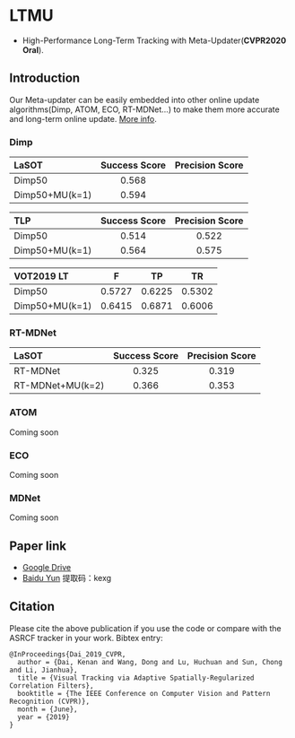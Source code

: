 # LTMU
- High-Performance Long-Term Tracking with Meta-Updater(**CVPR2020 Oral**).

## Introduction 
Our Meta-updater can be easily embedded into other online update algorithms(Dimp, ATOM, ECO, RT-MDNet...) to make them more accurate and long-term online update. [More info](https://zhuanlan.zhihu.com/p/130322874).
### Dimp
| LaSOT            | Success Score    | Precision Score |
|:-----------   |:----------------:|:----------------:|
| Dimp50       | 0.568            |             |
| Dimp50+MU(k=1)       | 0.594            |             |

| TLP            | Success Score    | Precision Score |
|:-----------   |:----------------:|:----------------:|
| Dimp50       | 0.514            |      0.522       |
| Dimp50+MU(k=1)       | 0.564            |      0.575       |

| VOT2019 LT            | F    | TP | TR |
|:-----------   |:----------------:|:----------------:|:----------------:|
| Dimp50       | 0.5727            |    0.6225         |0.5302|
| Dimp50+MU(k=1)       | 0.6415            |     0.6871        |    0.6006|


### RT-MDNet
| LaSOT            | Success Score    | Precision Score |
|:-----------   |:----------------:|:----------------:|
| RT-MDNet       | 0.325            |  0.319           |
| RT-MDNet+MU(k=2)       | 0.366            |  0.353           |
### ATOM
Coming soon
### ECO
Coming soon
### MDNet
Coming soon
## Paper link
- [Google Drive](https://drive.google.com/open?id=14CGBaVl8sNIYRi0tQ5E_wsjpHiINu9Jk)
- [Baidu Yun](https://pan.baidu.com/s/1jhPOdYoNRVD30Mr5okkv2g)   提取码：kexg
## Citation
Please cite the above publication if you use the code or compare with the ASRCF tracker in your work. Bibtex entry:
```
@InProceedings{Dai_2019_CVPR,  
  author = {Dai, Kenan and Wang, Dong and Lu, Huchuan and Sun, Chong and Li, Jianhua},  
  title = {Visual Tracking via Adaptive Spatially-Regularized Correlation Filters},  	
  booktitle = {The IEEE Conference on Computer Vision and Pattern Recognition (CVPR)},  	
  month = {June},  
  year = {2019}  
}  
``` 
